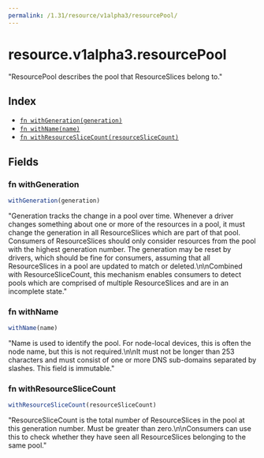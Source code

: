 ```yaml
---
permalink: /1.31/resource/v1alpha3/resourcePool/
---
```


# resource.v1alpha3.resourcePool

"ResourcePool describes the pool that ResourceSlices belong to."

## Index

* [`fn withGeneration(generation)`](#fn-withgeneration)
* [`fn withName(name)`](#fn-withname)
* [`fn withResourceSliceCount(resourceSliceCount)`](#fn-withresourceslicecount)

## Fields

### fn withGeneration

```ts
withGeneration(generation)
```

"Generation tracks the change in a pool over time. Whenever a driver changes something about one or more of the resources in a pool, it must change the generation in all ResourceSlices which are part of that pool. Consumers of ResourceSlices should only consider resources from the pool with the highest generation number. The generation may be reset by drivers, which should be fine for consumers, assuming that all ResourceSlices in a pool are updated to match or deleted.\n\nCombined with ResourceSliceCount, this mechanism enables consumers to detect pools which are comprised of multiple ResourceSlices and are in an incomplete state."

### fn withName

```ts
withName(name)
```

"Name is used to identify the pool. For node-local devices, this is often the node name, but this is not required.\n\nIt must not be longer than 253 characters and must consist of one or more DNS sub-domains separated by slashes. This field is immutable."

### fn withResourceSliceCount

```ts
withResourceSliceCount(resourceSliceCount)
```

"ResourceSliceCount is the total number of ResourceSlices in the pool at this generation number. Must be greater than zero.\n\nConsumers can use this to check whether they have seen all ResourceSlices belonging to the same pool."